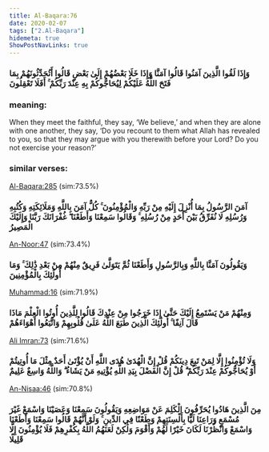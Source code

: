 ```yaml
---
title: Al-Baqara:76
date: 2020-02-07
tags: ["2.Al-Baqara"]
hidemeta: true 
ShowPostNavLinks: true 
---
```

### وَإِذَا لَقُوا الَّذِينَ آمَنُوا قَالُوا آمَنَّا وَإِذَا خَلَا بَعْضُهُمْ إِلَىٰ بَعْضٍ قَالُوا أَتُحَدِّثُونَهُمْ بِمَا فَتَحَ اللَّهُ عَلَيْكُمْ لِيُحَاجُّوكُمْ بِهِ عِنْدَ رَبِّكُمْ ۚ أَفَلَا تَعْقِلُونَ
### meaning: 
When they meet the faithful, they say, ‘We believe,’ and when they are alone with one another, they say, ‘Do you recount to them what Allah has revealed to you, so that they may argue with you therewith before your Lord? Do you not exercise your reason?’
### similar verses: 

[Al-Baqara:285](/2/285) (sim:73.5%)

### آمَنَ الرَّسُولُ بِمَا أُنْزِلَ إِلَيْهِ مِنْ رَبِّهِ وَالْمُؤْمِنُونَ ۚ كُلٌّ آمَنَ بِاللَّهِ وَمَلَائِكَتِهِ وَكُتُبِهِ وَرُسُلِهِ لَا نُفَرِّقُ بَيْنَ أَحَدٍ مِنْ رُسُلِهِ ۚ وَقَالُوا سَمِعْنَا وَأَطَعْنَا ۖ غُفْرَانَكَ رَبَّنَا وَإِلَيْكَ الْمَصِيرُ

[An-Noor:47](/24/47) (sim:73.4%)

### وَيَقُولُونَ آمَنَّا بِاللَّهِ وَبِالرَّسُولِ وَأَطَعْنَا ثُمَّ يَتَوَلَّىٰ فَرِيقٌ مِنْهُمْ مِنْ بَعْدِ ذَٰلِكَ ۚ وَمَا أُولَٰئِكَ بِالْمُؤْمِنِينَ

[Muhammad:16](/47/16) (sim:71.9%)

### وَمِنْهُمْ مَنْ يَسْتَمِعُ إِلَيْكَ حَتَّىٰ إِذَا خَرَجُوا مِنْ عِنْدِكَ قَالُوا لِلَّذِينَ أُوتُوا الْعِلْمَ مَاذَا قَالَ آنِفًا ۚ أُولَٰئِكَ الَّذِينَ طَبَعَ اللَّهُ عَلَىٰ قُلُوبِهِمْ وَاتَّبَعُوا أَهْوَاءَهُمْ

[Ali Imran:73](/3/73) (sim:71.6%)

### وَلَا تُؤْمِنُوا إِلَّا لِمَنْ تَبِعَ دِينَكُمْ قُلْ إِنَّ الْهُدَىٰ هُدَى اللَّهِ أَنْ يُؤْتَىٰ أَحَدٌ مِثْلَ مَا أُوتِيتُمْ أَوْ يُحَاجُّوكُمْ عِنْدَ رَبِّكُمْ ۗ قُلْ إِنَّ الْفَضْلَ بِيَدِ اللَّهِ يُؤْتِيهِ مَنْ يَشَاءُ ۗ وَاللَّهُ وَاسِعٌ عَلِيمٌ

[An-Nisaa:46](/4/46) (sim:70.8%)

### مِنَ الَّذِينَ هَادُوا يُحَرِّفُونَ الْكَلِمَ عَنْ مَوَاضِعِهِ وَيَقُولُونَ سَمِعْنَا وَعَصَيْنَا وَاسْمَعْ غَيْرَ مُسْمَعٍ وَرَاعِنَا لَيًّا بِأَلْسِنَتِهِمْ وَطَعْنًا فِي الدِّينِ ۚ وَلَوْ أَنَّهُمْ قَالُوا سَمِعْنَا وَأَطَعْنَا وَاسْمَعْ وَانْظُرْنَا لَكَانَ خَيْرًا لَهُمْ وَأَقْوَمَ وَلَٰكِنْ لَعَنَهُمُ اللَّهُ بِكُفْرِهِمْ فَلَا يُؤْمِنُونَ إِلَّا قَلِيلًا
